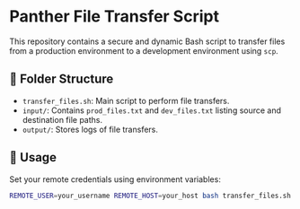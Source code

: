 # Panther File Transfer Script

This repository contains a secure and dynamic Bash script to transfer files from a production environment to a development environment using `scp`.

## 📁 Folder Structure

- `transfer_files.sh`: Main script to perform file transfers.
- `input/`: Contains `prod_files.txt` and `dev_files.txt` listing source and destination file paths.
- `output/`: Stores logs of file transfers.

## 🔧 Usage
Set your remote credentials using environment variables:

```bash
REMOTE_USER=your_username REMOTE_HOST=your_host bash transfer_files.sh
